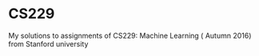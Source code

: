 # CS229
 My solutions to assignments of CS229: Machine Learning ( Autumn 2016) from Stanford university 

